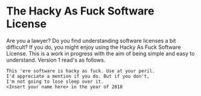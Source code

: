 # The Hacky As Fuck Software License
Are you a lawyer? Do you find understanding software licenses a bit difficult? If you do, you might enjoy using the Hacky As Fuck Software License. This is a work in progress with the aim of being simple and easy to understand. Version 1 read's as follows.


```
This 'ere software is hacky as fuck. Use at your peril.
I'd appreciate a mention if you do. But if you don't,
I'm not going to lose sleep over it.
<Insert your name here> in the year of 2018
```


